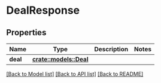 # DealResponse

## Properties

Name | Type | Description | Notes
------------ | ------------- | ------------- | -------------
**deal** | [**crate::models::Deal**](deal.md) |  | 

[[Back to Model list]](../README.md#documentation-for-models) [[Back to API list]](../README.md#documentation-for-api-endpoints) [[Back to README]](../README.md)


